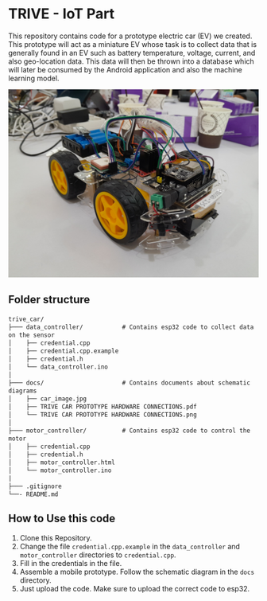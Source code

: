 # TRIVE - IoT Part

This repository contains code for a prototype electric car (EV) we created. This prototype will act as a miniature EV whose task is to collect data that is generally found in an EV such as battery temperature, voltage, current, and also geo-location data. This data will then be thrown into a database which will later be consumed by the Android application and also the machine learning model.

![Trive Car](./docs/car_image.jpg)

## Folder structure
```
trive_car/
├─── data_controller/           # Contains esp32 code to collect data on the sensor
│    ├── credential.cpp
│    ├── credential.cpp.example
│    ├── credential.h
│    └── data_controller.ino
│       
├─── docs/                      # Contains documents about schematic diagrams
│    ├── car_image.jpg
│    ├── TRIVE CAR PROTOTYPE HARDWARE CONNECTIONS.pdf
│    └── TRIVE CAR PROTOTYPE HARDWARE CONNECTIONS.png
│
├─── motor_controller/          # Contains esp32 code to control the motor
│    ├── credential.cpp
│    ├── credential.h
│    ├── motor_controller.html
│    └── motor_controller.ino
|
├─── .gitignore
└──- README.md
```

## How to Use this code

1. Clone this Repository.
2. Change the file `credential.cpp.example` in the `data_controller` and `motor_controller` directories to `credential.cpp`.
3. Fill in the credentials in the file.
4. Assemble a mobile prototype. Follow the schematic diagram in the `docs` directory.
5. Just upload the code. Make sure to upload the correct code to esp32.